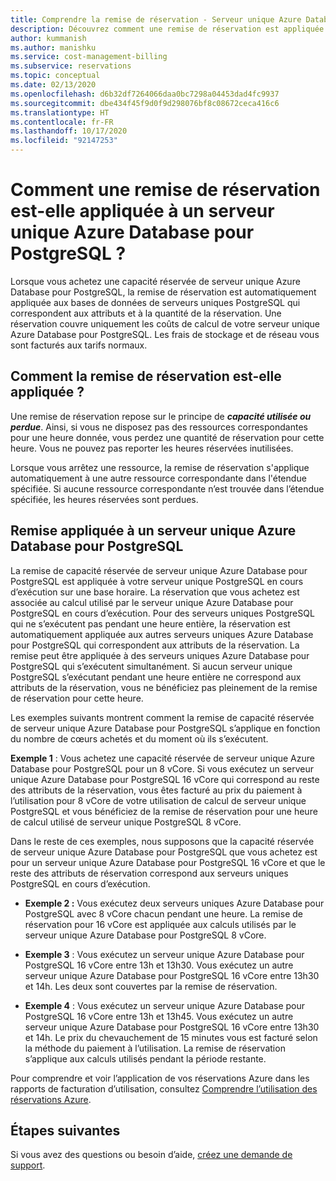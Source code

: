 ```yaml
---
title: Comprendre la remise de réservation - Serveur unique Azure Database pour PostgreSQL
description: Découvrez comment une remise de réservation est appliquée à des serveurs uniques Azure Database pour PostgreSQL.
author: kummanish
ms.author: manishku
ms.service: cost-management-billing
ms.subservice: reservations
ms.topic: conceptual
ms.date: 02/13/2020
ms.openlocfilehash: d6b32df7264066daa0bc7298a04453dad4fc9937
ms.sourcegitcommit: dbe434f45f9d0f9d298076bf8c08672ceca416c6
ms.translationtype: HT
ms.contentlocale: fr-FR
ms.lasthandoff: 10/17/2020
ms.locfileid: "92147253"
---
```

# <a name="how-a-reservation-discount-is-applied-to-azure-database-for-postgresql-single-server"></a>Comment une remise de réservation est-elle appliquée à un serveur unique Azure Database pour PostgreSQL ?

Lorsque vous achetez une capacité réservée de serveur unique Azure Database pour PostgreSQL, la remise de réservation est automatiquement appliquée aux bases de données de serveurs uniques PostgreSQL qui correspondent aux attributs et à la quantité de la réservation. Une réservation couvre uniquement les coûts de calcul de votre serveur unique Azure Database pour PostgreSQL. Les frais de stockage et de réseau vous sont facturés aux tarifs normaux.

## <a name="how-reservation-discount-is-applied"></a>Comment la remise de réservation est-elle appliquée ?

Une remise de réservation repose sur le principe de ***capacité utilisée ou perdue***. Ainsi, si vous ne disposez pas des ressources correspondantes pour une heure donnée, vous perdez une quantité de réservation pour cette heure. Vous ne pouvez pas reporter les heures réservées inutilisées.</br>

Lorsque vous arrêtez une ressource, la remise de réservation s'applique automatiquement à une autre ressource correspondante dans l'étendue spécifiée. Si aucune ressource correspondante n’est trouvée dans l’étendue spécifiée, les heures réservées sont perdues.

## <a name="discount-applied-to-azure-database-for-postgresql-single-server"></a>Remise appliquée à un serveur unique Azure Database pour PostgreSQL

La remise de capacité réservée de serveur unique Azure Database pour PostgreSQL est appliquée à votre serveur unique PostgreSQL en cours d’exécution sur une base horaire. La réservation que vous achetez est associée au calcul utilisé par le serveur unique Azure Database pour PostgreSQL en cours d’exécution. Pour des serveurs uniques PostgreSQL qui ne s’exécutent pas pendant une heure entière, la réservation est automatiquement appliquée aux autres serveurs uniques Azure Database pour PostgreSQL qui correspondent aux attributs de la réservation. La remise peut être appliquée à des serveurs uniques Azure Database pour PostgreSQL qui s’exécutent simultanément. Si aucun serveur unique PostgreSQL s’exécutant pendant une heure entière ne correspond aux attributs de la réservation, vous ne bénéficiez pas pleinement de la remise de réservation pour cette heure.

Les exemples suivants montrent comment la remise de capacité réservée de serveur unique Azure Database pour PostgreSQL s’applique en fonction du nombre de cœurs achetés et du moment où ils s’exécutent.

**Exemple 1** : Vous achetez une capacité réservée de serveur unique Azure Database pour PostgreSQL pour un 8 vCore. Si vous exécutez un serveur unique Azure Database pour PostgreSQL 16 vCore qui correspond au reste des attributs de la réservation, vous êtes facturé au prix du paiement à l’utilisation pour 8 vCore de votre utilisation de calcul de serveur unique PostgreSQL et vous bénéficiez de la remise de réservation pour une heure de calcul utilisé de serveur unique PostgreSQL 8 vCore.</br>

Dans le reste de ces exemples, nous supposons que la capacité réservée de serveur unique Azure Database pour PostgreSQL que vous achetez est pour un serveur unique Azure Database pour PostgreSQL 16 vCore et que le reste des attributs de réservation correspond aux serveurs uniques PostgreSQL en cours d’exécution.

* **Exemple 2 :** Vous exécutez deux serveurs uniques Azure Database pour PostgreSQL avec 8 vCore chacun pendant une heure. La remise de réservation pour 16 vCore est appliquée aux calculs utilisés par le serveur unique Azure Database pour PostgreSQL 8 vCore.

* **Exemple 3** : Vous exécutez un serveur unique Azure Database pour PostgreSQL 16 vCore entre 13h et 13h30. Vous exécutez un autre serveur unique Azure Database pour PostgreSQL 16 vCore entre 13h30 et 14h. Les deux sont couvertes par la remise de réservation.

* **Exemple 4** : Vous exécutez un serveur unique Azure Database pour PostgreSQL 16 vCore entre 13h et 13h45. Vous exécutez un autre serveur unique Azure Database pour PostgreSQL 16 vCore entre 13h30 et 14h. Le prix du chevauchement de 15 minutes vous est facturé selon la méthode du paiement à l’utilisation. La remise de réservation s’applique aux calculs utilisés pendant la période restante.

Pour comprendre et voir l’application de vos réservations Azure dans les rapports de facturation d’utilisation, consultez [Comprendre l’utilisation des réservations Azure](./understand-reserved-instance-usage-ea.md).

## <a name="next-steps"></a>Étapes suivantes

Si vous avez des questions ou besoin d’aide, [créez une demande de support](https://go.microsoft.com/fwlink/?linkid=2083458).